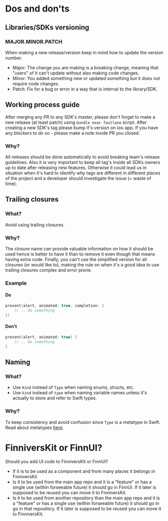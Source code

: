 # Dos and don'ts

## Libraries/SDKs versioning

### MAJOR.MINOR.PATCH
When making a new release/version keep in mind how to update the version number.
- Major: The change you are making is a breaking change, meaning that "users" of it can't update without also making code changes.
- Minor: You added something new or updated something but it does not require code changes.
- Patch: Fix for a bug or error in a way that is internal to the library/SDK.

## Working process guide
After merging any PR to any SDK's master, please don't forget to make a new release (at least patch) using `bundle exec fastlane` script.
After creating a new SDK's tag please bump it's version on ios-app. If you have any blockers to do so - please make a note inside PR you closed.

### Why?
All releases should be done automatically to avoid breaking team's release guidelines. Also it is very important to keep all tag's inside all SDKs owners up to date after releasing new features. Otherwise it could lead us in situation when it's hard to identify why tags are different in different places of the project and a developer should investigate the issue (= waste of time). 

## Trailing closures

### What?
Avoid using trailing closures.

### Why?
The closure name can provide valuable information on how it should be used hence is better to have it than to remove it even though that means having extra code. Finally, you can't use the simplified version for all closures (or would like to), making the rule on when it's a good idea to use trailing closures complex and error prone.

### Example

#### Do
```swift
present(alert, animated: true, completion: {
    // .. do something
})
```

#### Don't
```swift
present(alert, animated: true) {
    // .. do something
}
```

## Naming

### What?
- Use `Kind` instead of `Type` when naming enums, structs, etc.
- Use `kind` instead of `type` when naming variable names unless it's actually to store and refer to Swift types.

### Why?
To keep consistency and avoid confusion since `Type` is a metatype in Swift. Read about metatypes [here]( https://docs.swift.org/swift-book/ReferenceManual/Types.html#).


# FinniversKit or FinnUI?
Should you add UI code to FinniversKit or FinnUI? 
- If it is to be used as a component and from many places it belongs in FinniversKit
- Is it to be used from the main app repo and it is a "feature" or has a single use (within forseeable future) it should go in FinnUI. If it later is supposed to be reused you can move it to FinniversKit.
- Is it to be used from another repository than the main app repo and it is a "feature" or has a single use (within forseeable future) it should go in go in that repository. If it later is supposed to be reused you can move it to FinniversKit.
